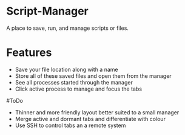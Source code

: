 # Script-Manager
A place to save, run, and manage scripts or files.

# Features
- Save your file location along with a name
- Store all of these saved files and open them from the manager
- See all processes started through the manager
- Click active process to manage and focus the tabs

#ToDo
- Thinner and more friendly layout better suited to a small manager
- Merge active and dormant tabs and differentiate with colour
- Use SSH to control tabs an a remote system
